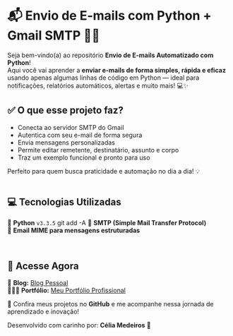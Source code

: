 # 📬 Envio de E-mails com Python + Gmail SMTP 🚀📧

Seja bem-vindo(a) ao repositório **Envio de E-mails Automatizado com Python**!  
Aqui você vai aprender a **enviar e-mails de forma simples, rápida e eficaz** usando apenas algumas linhas de código em Python — ideal para notificações, relatórios automáticos, alertas e muito mais! 💻✨

## ✅ O que esse projeto faz?

- Conecta ao servidor SMTP do Gmail
- Autentica com seu e-mail de forma segura
- Envia mensagens personalizadas
- Permite editar remetente, destinatário, assunto e corpo
- Traz um exemplo funcional e pronto para uso

Perfeito para quem busca praticidade e automação no dia a dia! 💡  
<br>

## 💻 Tecnologias Utilizadas

🐍 **Python** `v3.3.5`  git add -A
📡 **SMTP (Simple Mail Transfer Protocol)**  
📧 **Email MIME para mensagens estruturadas**

<br>

## 🔗 Acesse Agora

📢 **Blog:** [Blog Pessoal](https://tiexperient-blog.netlify.app/)  
👩🏼‍💻 **Portfólio:** [Meu Portfólio Profissional](https://ti-experient.netlify.app/)

📌 Confira meus projetos no **GitHub** e me acompanhe nessa jornada de aprendizado e inovação!  

Desenvolvido com carinho por: **Célia Medeiros** 💛
